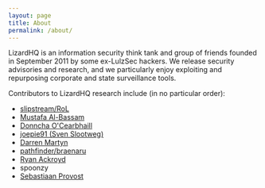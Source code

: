 ```yaml
---
layout: page
title: About
permalink: /about/
---
```

LizardHQ is an information security think tank and group of friends founded in September 2011 by some ex-LulzSec hackers. We release security advisories and research, and we particularly enjoy exploiting and repurposing corporate and state surveillance tools.

Contributors to LizardHQ research include (in no particular order):

* [slipstream/RoL](https://twitter.com/TheWack0lian)
* [Mustafa Al-Bassam](https://musalbas.com)
* [Donncha O'Cearbhaill](http://donncha.is/)
* [joepie91 (Sven Slootweg)](http://cryto.net/~joepie91/)
* [Darren Martyn](http://0x27.me/about/)
* [pathfinder/braenaru](https://twitter.com/path_braenaru)
* [Ryan Ackroyd](https://twitter.com/APT1337)
* spoonzy
* [Sebastiaan Provost](https://twitter.com/Stekkz)
